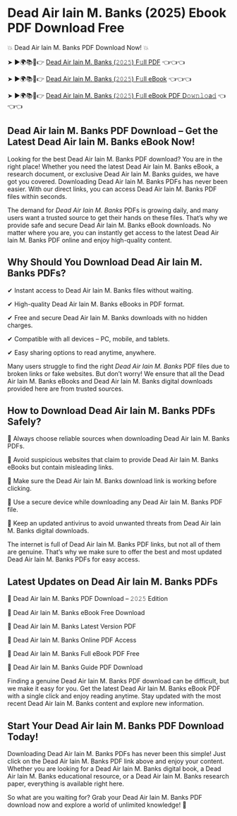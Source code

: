 # Dead Air Iain M. Banks (2025) Ebook PDF Download Free

💥 Dead Air Iain M. Banks PDF Download Now! 💥

➤ ►🌍📚📱👉 [Dead Air Iain M. Banks (𝟸𝟶𝟸𝟻) F𝚞ll PDF](https://getpdf.xyz/dead-air-iain-m.-banks) 👈👈👈


➤ ►🌍📚📱👉 [Dead Air Iain M. Banks (𝟸𝟶𝟸𝟻) F𝚞ll eBook](https://getpdf.xyz/dead-air-iain-m.-banks) 👈👈👈


➤ ►🌍📚📱👉 [Dead Air Iain M. Banks (𝟸𝟶𝟸𝟻) F𝚞ll eBook PDF D𝚘𝚠𝚗𝚕𝚘a𝚍](https://getpdf.xyz/dead-air-iain-m.-banks) 👈👈👈


## Dead Air Iain M. Banks PDF Download – Get the Latest Dead Air Iain M. Banks eBook Now!

Looking for the best Dead Air Iain M. Banks PDF download? You are in the right place! Whether you need the latest Dead Air Iain M. Banks eBook, a research document, or exclusive Dead Air Iain M. Banks guides, we have got you covered. Downloading Dead Air Iain M. Banks PDFs has never been easier. With our direct links, you can access Dead Air Iain M. Banks PDF files within seconds.

The demand for *Dead Air Iain M. Banks* PDFs is growing daily, and many users want a trusted source to get their hands on these files. That’s why we provide safe and secure Dead Air Iain M. Banks eBook downloads. No matter where you are, you can instantly get access to the latest Dead Air Iain M. Banks PDF online and enjoy high-quality content.

## Why Should You Download Dead Air Iain M. Banks PDFs?

✔ Instant access to Dead Air Iain M. Banks files without waiting.

✔ High-quality Dead Air Iain M. Banks eBooks in PDF format.

✔ Free and secure Dead Air Iain M. Banks downloads with no hidden charges.

✔ Compatible with all devices – PC, mobile, and tablets.

✔ Easy sharing options to read anytime, anywhere.

Many users struggle to find the right *Dead Air Iain M. Banks* PDF files due to broken links or fake websites. But don’t worry! We ensure that all the Dead Air Iain M. Banks eBooks and Dead Air Iain M. Banks digital downloads provided here are from trusted sources.

## How to Download Dead Air Iain M. Banks PDFs Safely?

📌 Always choose reliable sources when downloading Dead Air Iain M. Banks PDFs.

📌 Avoid suspicious websites that claim to provide Dead Air Iain M. Banks eBooks but contain misleading links.

📌 Make sure the Dead Air Iain M. Banks download link is working before clicking.

📌 Use a secure device while downloading any Dead Air Iain M. Banks PDF file.

📌 Keep an updated antivirus to avoid unwanted threats from Dead Air Iain M. Banks digital downloads.

The internet is full of Dead Air Iain M. Banks PDF links, but not all of them are genuine. That’s why we make sure to offer the best and most updated Dead Air Iain M. Banks PDFs for easy access.

## Latest Updates on Dead Air Iain M. Banks PDFs

🔹 Dead Air Iain M. Banks PDF Download – 𝟸𝟶𝟸𝟻 Edition

🔹 Dead Air Iain M. Banks eBook Free Download

🔹 Dead Air Iain M. Banks Latest Version PDF

🔹 Dead Air Iain M. Banks Online PDF Access

🔹 Dead Air Iain M. Banks Full eBook PDF Free

🔹 Dead Air Iain M. Banks Guide PDF Download

Finding a genuine Dead Air Iain M. Banks PDF download can be difficult, but we make it easy for you. Get the latest Dead Air Iain M. Banks eBook PDF with a single click and enjoy reading anytime. Stay updated with the most recent Dead Air Iain M. Banks content and explore new information.

## Start Your Dead Air Iain M. Banks PDF Download Today!

Downloading Dead Air Iain M. Banks PDFs has never been this simple! Just click on the Dead Air Iain M. Banks PDF link above and enjoy your content. Whether you are looking for a Dead Air Iain M. Banks digital book, a Dead Air Iain M. Banks educational resource, or a Dead Air Iain M. Banks research paper, everything is available right here.

So what are you waiting for? Grab your Dead Air Iain M. Banks PDF download now and explore a world of unlimited knowledge! 🚀